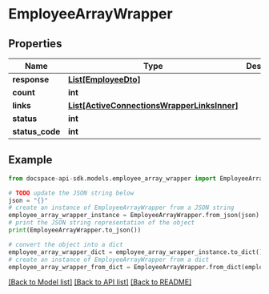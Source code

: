 # EmployeeArrayWrapper

## Properties

Name | Type | Description | Notes
------------ | ------------- | ------------- | -------------
**response** | [**List[EmployeeDto]**](EmployeeDto.md) |  | [optional] 
**count** | **int** |  | [optional] 
**links** | [**List[ActiveConnectionsWrapperLinksInner]**](ActiveConnectionsWrapperLinksInner.md) |  | [optional] 
**status** | **int** |  | [optional] 
**status_code** | **int** |  | [optional] 

## Example

```python
from docspace-api-sdk.models.employee_array_wrapper import EmployeeArrayWrapper

# TODO update the JSON string below
json = "{}"
# create an instance of EmployeeArrayWrapper from a JSON string
employee_array_wrapper_instance = EmployeeArrayWrapper.from_json(json)
# print the JSON string representation of the object
print(EmployeeArrayWrapper.to_json())

# convert the object into a dict
employee_array_wrapper_dict = employee_array_wrapper_instance.to_dict()
# create an instance of EmployeeArrayWrapper from a dict
employee_array_wrapper_from_dict = EmployeeArrayWrapper.from_dict(employee_array_wrapper_dict)
```
[[Back to Model list]](../README.md#documentation-for-models) [[Back to API list]](../README.md#documentation-for-api-endpoints) [[Back to README]](../README.md)


